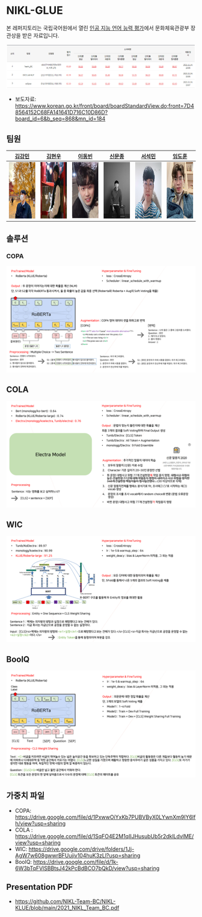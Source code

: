 # NIKL-GLUE

본 레퍼지토리는 국립국어원에서 열린 [인공 지능 언어 능력 평가](https://corpus.korean.go.kr/task/taskLeaderBoard.do?taskId=4&clCd=ING_TASK&subMenuId=sub04)에서 문화체육관광부 장관상을 받은 자료입니다. 

![image-20211118180339167](./Img/Leaderboard.png)

- 보도자료: https://www.korean.go.kr/front/board/boardStandardView.do;front=7D48564152C68FA141641D716C10D86D?board_id=6&b_seq=868&mn_id=184



## 팀원

| [김강민](https://github.com/Gangsss)                         | [김현우](https://github.com/choco9966)                       | [이동빈](https://github.com/Dongbin-Lee-git)                 | [신문종](https://github.com/moon-jong)                       | [서석민](https://github.com/min1321)                         | [임도훈](https://github.com/vail131)                         |
| ------------------------------------------------------------ | ------------------------------------------------------------ | ------------------------------------------------------------ | ------------------------------------------------------------ | ------------------------------------------------------------ | ------------------------------------------------------------ |
| <img src="./Img/Team_BC_김강민.jpg" width="10000" height="150"> | <img src="./Img/Team_BC_김현우.png" width="10000" height="150"> | <img src="./Img/Team_BC_이동빈.png" width="10000" height="150"> | <img src="./Img/Team_BC_신문종.JPG" width="10000" height="150"> | <img src="./Img/Team_BC_서석민.jpeg" width="10000" height="150"> | <img src="./Img/Team_BC_임도훈.jpg" width="10000" height="150"> |



## 솔루션

### COPA

![image-20211118193702430](./Img/COPA.png)



## COLA

![image-20211118193702430](./Img/COLA.PNG)



## WIC 

![image-20211118193702430](./Img/WIC.png)



## BoolQ

![image-20211118193702430](./Img/BoolQ.PNG)



## 가중치 파일

- COPA: https://drive.google.com/file/d/1PxwwOiYxKb7PUBVByX0LYwnXm9IY6lfh/view?usp=sharing  
- COLA : https://drive.google.com/file/d/1SqFO4E2M1qIIJHusubUb5r2dklLdvlME/view?usp=sharing  
- WIC: https://drive.google.com/drive/folders/1Jj-AgW7w608gwwrBFUujiv104huK3zLl?usp=sharing
- BoolQ: https://drive.google.com/file/d/1k-6W3bTqFVlSBBtsJ42kPcBdBCO7bQkD/view?usp=sharing  



## Presentation PDF
- https://github.com/NIKL-Team-BC/NIKL-KLUE/blob/main/2021_NIKL_Team_BC.pdf  
